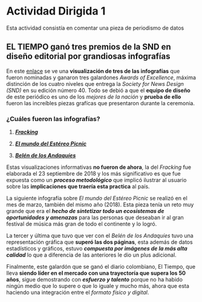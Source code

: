 # Actividad Dirigida 1

Esta actividad consistía en comentar una pieza de periodismo de datos   

## EL TIEMPO ganó tres premios de la SND en diseño editorial por grandiosas infografías

En este [enlace](https://www.eltiempo.com/cultura/gente/el-tiempo-gano-tres-premios-de-la-snd-en-diseno-editorial-e-infografia-337592) se ve una **visualización de tres de las infografías** que fueron nominadas y ganaron  tres galardones *Awards of Excellence*, máxima distinción de los cuatro niveles que entrega la *Society for News Design (SND)* en su edición número 40. Todo se debió a que el **equipo de diseño** de este periódico es uno de los *mejores de la nación* y **prueba de ello** fueron las increíbles piezas grafícas que presentaron durante la ceremonia.

### **¿Cuáles fueron las infografías?**

1. ***[Fracking](https://twitter.com/acp_colombia/status/1043880184615784452 "Fracking")***

2. ***[El mundo del Estéreo Picnic](https://twitter.com/infografiaetce/status/975491246520184833 "El mundo del Estéreo Picnic")***

3. ***[Belén de los Andaquíes](https://www.eltiempo.com/cultura/gente/el-tiempo-gano-tres-premios-de-la-snd-en-diseno-editorial-e-infografia-337592 "Belén de los Andaquíes")***

Estas visualizaciones informativas **no fueron de ahora**, la del *Fracking* fue elaborada el 23 septiembre de 2018 y los más significativo es que fue expuesta como un ***proceso metodológico*** que implicó ilustrar al usuario sobre las **implicaciones que traería esta practica** al país.

La siguiente infografía sobre *El mundo del Estéreo Picnic* se realizó en el mes de marzo, también del mismo año (2018). Esta pieza tenía un reto muy grande que era el ***hecho de sintetizar todo un ecosistemas de oportunidades y amenazas*** para las personas que deseaban ir al gran festival de música más gran de todo el continente y lo logró.

La tercer y última que tuvo que ver con el *Belén de los Andaquíes* tuvo una representación gráfica que **superó las dos páginas**, esta además de datos estadísticos y gráficos, estuvo ***compuesta por imágenes de la más alta calidad*** lo que a diferencia de las anteriores le dio un plus adicional.

Finalmente, este galardón que se ganó el diario colombiano, El Tiempo, que lleva **siendo líder en el mercado con una trayectoría que supera los 50 años**, sigue demostrando con ***esfuerzo y talento*** porque no ha habido ningún medio que lo supere o que lo iguale y mucho más, ahora que esta haciendo una integración entre el *formato físico y digital*.
